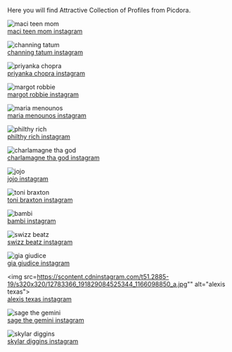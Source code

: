Here you will find Attractive Collection of Profiles from Picdora.

<img src="https://scontent.cdninstagram.com/t51.2885-19/s320x320/11374186_611023225707648_1975337427_a.jpg" alt="maci teen mom"><br />
<a href="https://www.picdora.com/instagram/macideshanebookout">maci teen mom instagram</a>

<img src="https://scontent.cdninstagram.com/t51.2885-15/s640x640/sh0.08/e35/13183453_1799972786899951_550703009_n.jpg?ig_cache_key=MTI0Njc2MTE4ODUyODc1OTU2MQ%3D%3D.2" alt="channing tatum"><br />
<a href="https://www.picdora.com/instagram/channingtatum">channing tatum instagram</a>

<img src="https://scontent.cdninstagram.com/t51.2885-19/s320x320/13649131_1739719196316093_1267905005_a.jpg" alt="priyanka chopra"><br />
<a href="https://www.picdora.com/instagram/priyankachopra">priyanka chopra instagram</a>

<img src="https://scontent.cdninstagram.com/t51.2885-15/s640x640/sh0.08/e35/13671842_251620771904705_588604963_n.jpg?ig_cache_key=MTMyNTMzODI0MDAxODExOTgzNQ%3D%3D.2" alt="margot robbie"><br />
<a href="https://www.picdora.com/instagram/margotrobbie">margot robbie instagram</a>

<img src="https://scontent.cdninstagram.com/t51.2885-19/s320x320/14128886_304715686550923_1648838052_a.jpg" alt="maria menounos"><br />
<a href="https://www.picdora.com/instagram/mariamenounos">maria menounos instagram</a>

<img src="https://scontent.cdninstagram.com/t51.2885-19/s320x320/14240666_178848745884387_1848560281_a.jpg" alt="philthy rich"><br />
<a href="https://www.picdora.com/instagram/philthyrichfod">philthy rich instagram</a>

<img src="https://scontent.cdninstagram.com/t51.2885-19/11191174_1652900481597121_844051683_a.jpg" alt="charlamagne tha god"><br />
<a href="https://www.picdora.com/instagram/cthagod">charlamagne tha god instagram</a>

<img src="https://scontent.cdninstagram.com/t51.2885-15/s640x640/sh0.08/e35/13388626_1101779659887500_306912248_n.jpg?ig_cache_key=MTI3MDg4NDIwNzEyMTE0OTM3OQ%3D%3D.2" alt="jojo"><br />
<a href="https://www.picdora.com/instagram/iamjojo">jojo instagram</a>

<img src="https://scontent.cdninstagram.com/t51.2885-19/s320x320/14374400_1784147238465584_1882751998_a.jpg" alt="toni braxton"><br />
<a href="https://www.picdora.com/instagram/tonibraxton">toni braxton instagram</a>

<img src="https://scontent.cdninstagram.com/t51.2885-15/s640x640/sh0.08/e35/14712210_1338101579535367_9096297865965207552_n.jpg?ig_cache_key=MTM2MDM0MjE1Mzk3Mjk4MTk3Ng%3D%3D.2.l" alt="bambi"><br />
<a href="https://www.picdora.com/instagram/adizthebam">bambi instagram</a>

<img src="https://scontent.cdninstagram.com/t51.2885-19/s320x320/12940064_542356612610921_1750007265_a.jpg" alt="swizz beatz"><br />
<a href="https://www.picdora.com/instagram/therealswizzz">swizz beatz instagram</a>

<img src="https://scontent.cdninstagram.com/t51.2885-19/s320x320/14134883_318485588503195_863080083_a.jpg" alt="gia giudice"><br />
<a href="https://www.picdora.com/instagram/_giagiudice/">gia giudice instagram</a>

<img src=https://scontent.cdninstagram.com/t51.2885-19/s320x320/12783366_191829084525344_1166098850_a.jpg"" alt="alexis texas"><br />
<a href="https://www.picdora.com/instagram/whitegirlpoliticking">alexis texas instagram</a>

<img src="https://scontent.cdninstagram.com/t51.2885-15/s640x640/sh0.08/e35/13266796_1327761410571823_613277293_n.jpg?ig_cache_key=MTI1MzE4MTUzOTI1ODEyOTcyOQ%3D%3D.2" alt="sage the gemini"><br />
<a href="https://www.picdora.com/instagram/sagethegemini">sage the gemini instagram</a>

<img src="https://scontent.cdninstagram.com/t51.2885-19/s320x320/13402481_1112687155459583_858348605_a.jpg" alt="skylar diggins"><br />
<a href="https://www.picdora.com/instagram/skydigg4">skylar diggins instagram</a>

